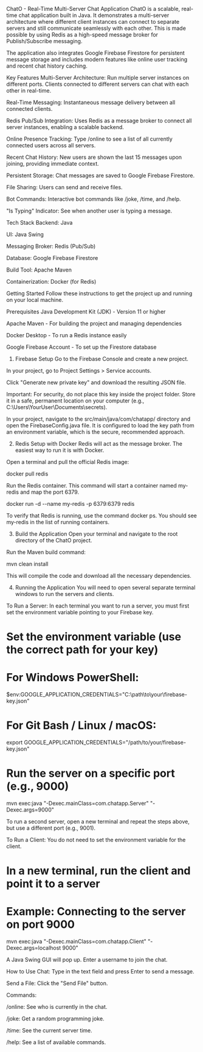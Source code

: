 ChatO - Real-Time Multi-Server Chat Application
ChatO is a scalable, real-time chat application built in Java. It demonstrates a multi-server architecture where different client instances can connect to separate servers and still communicate seamlessly with each other. This is made possible by using Redis as a high-speed message broker for Publish/Subscribe messaging.

The application also integrates Google Firebase Firestore for persistent message storage and includes modern features like online user tracking and recent chat history caching.

Key Features
Multi-Server Architecture: Run multiple server instances on different ports. Clients connected to different servers can chat with each other in real-time.

Real-Time Messaging: Instantaneous message delivery between all connected clients.

Redis Pub/Sub Integration: Uses Redis as a message broker to connect all server instances, enabling a scalable backend.

Online Presence Tracking: Type /online to see a list of all currently connected users across all servers.

Recent Chat History: New users are shown the last 15 messages upon joining, providing immediate context.

Persistent Storage: Chat messages are saved to Google Firebase Firestore.

File Sharing: Users can send and receive files.

Bot Commands: Interactive bot commands like /joke, /time, and /help.

"Is Typing" Indicator: See when another user is typing a message.

Tech Stack
Backend: Java

UI: Java Swing

Messaging Broker: Redis (Pub/Sub)

Database: Google Firebase Firestore

Build Tool: Apache Maven

Containerization: Docker (for Redis)

Getting Started
Follow these instructions to get the project up and running on your local machine.

Prerequisites
Java Development Kit (JDK) - Version 11 or higher

Apache Maven - For building the project and managing dependencies

Docker Desktop - To run a Redis instance easily

Google Firebase Account - To set up the Firestore database

1. Firebase Setup
Go to the Firebase Console and create a new project.

In your project, go to Project Settings > Service accounts.

Click "Generate new private key" and download the resulting JSON file.

Important: For security, do not place this key inside the project folder. Store it in a safe, permanent location on your computer (e.g., C:\Users\YourUser\Documents\secrets\).

In your project, navigate to the src/main/java/com/chatapp/ directory and open the FirebaseConfig.java file. It is configured to load the key path from an environment variable, which is the secure, recommended approach.

2. Redis Setup with Docker
Redis will act as the message broker. The easiest way to run it is with Docker.

Open a terminal and pull the official Redis image:

docker pull redis

Run the Redis container. This command will start a container named my-redis and map the port 6379.

docker run -d --name my-redis -p 6379:6379 redis

To verify that Redis is running, use the command docker ps. You should see my-redis in the list of running containers.

3. Build the Application
Open your terminal and navigate to the root directory of the ChatO project.

Run the Maven build command:

mvn clean install

This will compile the code and download all the necessary dependencies.

4. Running the Application
You will need to open several separate terminal windows to run the servers and clients.

To Run a Server:
In each terminal you want to run a server, you must first set the environment variable pointing to your Firebase key.

# Set the environment variable (use the correct path for your key)
# For Windows PowerShell:
$env:GOOGLE_APPLICATION_CREDENTIALS="C:\path\to\your\firebase-key.json"
# For Git Bash / Linux / macOS:
export GOOGLE_APPLICATION_CREDENTIALS="/path/to/your/firebase-key.json"

# Run the server on a specific port (e.g., 9000)
mvn exec:java "-Dexec.mainClass=com.chatapp.Server" "-Dexec.args=9000"

To run a second server, open a new terminal and repeat the steps above, but use a different port (e.g., 9001).

To Run a Client:
You do not need to set the environment variable for the client.

# In a new terminal, run the client and point it to a server
# Example: Connecting to the server on port 9000
mvn exec:java "-Dexec.mainClass=com.chatapp.Client" "-Dexec.args=localhost 9000"

A Java Swing GUI will pop up. Enter a username to join the chat.

How to Use
Chat: Type in the text field and press Enter to send a message.

Send a File: Click the "Send File" button.

Commands:

/online: See who is currently in the chat.

/joke: Get a random programming joke.

/time: See the current server time.

/help: See a list of available commands.
